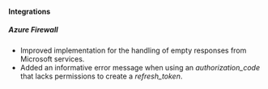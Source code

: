 
#### Integrations
##### Azure Firewall
- Improved implementation for the handling of empty responses from Microsoft services.
- Added an informative error message when using an *authorization_code* that lacks permissions to create a *refresh_token*. 
